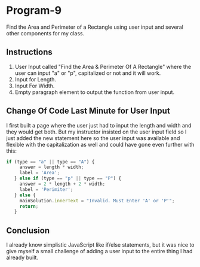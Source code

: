 # Program-9
Find the Area and Perimeter of a Rectangle using user input and several other components for my class. 

## Instructions

1. User Input called "Find the Area & Perimeter Of A Rectangle" where the user can input "a" or "p", capitalized or not and it will work. 
2. Input for Length.
3. Input For Width.
4. Empty paragraph element to output the function from user input. 

## Change Of Code Last Minute for User Input

I first built a page where the user just had to input the length and width and they would get both. But my instructor insisted on the user input field so I just added the new statement here so the user input was available and flexible with the capitalization as well and could have gone even further with this: 

```javascript
if (type == "a" || type == "A") {
     answer = length * width;
     label = 'Area';
   } else if (type == "p" || type == "P") {
     answer = 2 * length + 2 * width;
     label = 'Perimiter';
   } else {
     mainSolution.innerText = "Invalid. Must Enter 'A' or 'P'";
     return;
   }
```

## Conclusion

I already know simplistic JavaScript like if/else statements, but it was nice to give myself a small challenge of adding a user input to the entire thing I had already built. 

